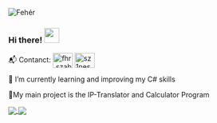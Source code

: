 ![Fehér](https://user-images.githubusercontent.com/62424752/147815813-2c60cb80-d6f8-453a-a8ca-fbded602e232.png)


### Hi there! <img src="https://raw.githubusercontent.com/MartinHeinz/MartinHeinz/master/wave.gif" width="30px">

<p align="left">
📬 Contanct: 
<a href="https://fb.com/fhr.szabolcs" target="blank"><img align="center" src="https://raw.githubusercontent.com/rahuldkjain/github-profile-readme-generator/master/src/images/icons/Social/facebook.svg" alt="fhr.szabolcs" height="30" width="40" /></a>
<a href="https://instagram.com/sz1nes" target="blank"><img align="center" src="https://raw.githubusercontent.com/rahuldkjain/github-profile-readme-generator/master/src/images/icons/Social/instagram.svg" alt="sz1nes" height="30" width="40" /></a>
</p>


🌱 I’m currently learning and improving my C# skills

 🔭My main project is the IP-Translator and Calculator Program

<a href= "https://github.com/anuraghazra/github-readme-stats">
  <img align="center" src="https://github-readme-stats.vercel.app/api?username=feherszabolcs&theme=vision-friendly-dark&show_icons=true" />
</a>
<a href= "https://github.com/anuraghazra/github-readme-stats">
  <img align="center" src="https://github-readme-stats.vercel.app/api/top-langs/?username=feherszabolcs&langs_count=4&theme=vision-friendly-dark" />
</a>






